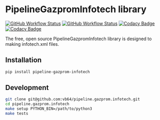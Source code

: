 # PipelineGazpromInfotech library

[![GitHub Workflow Status](https://img.shields.io/github/actions/workflow/status/vb64/pipeline.gazprom.infotech/pep257.yml?label=Pep257&style=plastic&branch=main)](https://github.com/vb64/pipeline.gazprom.infotech/actions?query=workflow%3Apep257)
[![GitHub Workflow Status](https://img.shields.io/github/actions/workflow/status/vb64/pipeline.gazprom.infotech/py3.yml?label=Python%203.8-3.12&style=plastic&branch=main)](https://github.com/vb64/pipeline.gazprom.infotech/actions?query=workflow%3Apy3)
[![Codacy Badge](https://app.codacy.com/project/badge/Coverage/6a82eaf82a6448f9ac8e9b73f8976eb2)](https://app.codacy.com/gh/vb64/pipeline.gazprom.infotech/dashboard?utm_source=gh&utm_medium=referral&utm_content=&utm_campaign=Badge_coverage)
[![Codacy Badge](https://app.codacy.com/project/badge/Grade/6a82eaf82a6448f9ac8e9b73f8976eb2)](https://app.codacy.com/gh/vb64/pipeline.gazprom.infotech/dashboard?utm_source=gh&utm_medium=referral&utm_content=&utm_campaign=Badge_grade)

The free, open source PipelineGazpromInfotech library is designed to making infotech.xml files.

## Installation

```bash
pip install pipeline-gazprom-infotech
```

## Development

```bash
git clone git@github.com:vb64/pipeline.gazprom.infotech.git
cd pipeline.gazprom.infotech
make setup PYTHON_BIN=/path/to/python3
make tests
```
